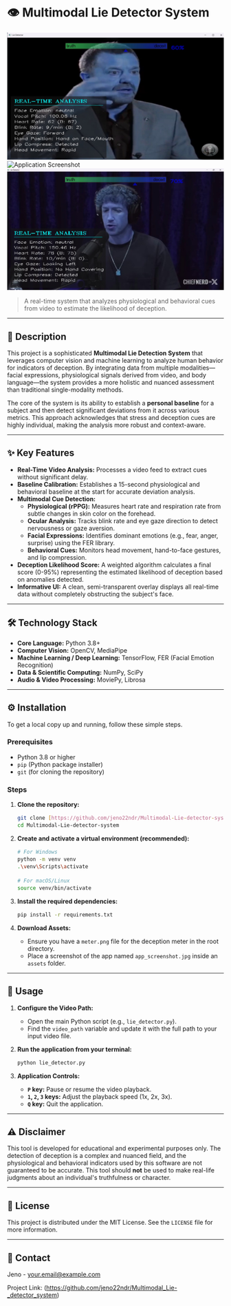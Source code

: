 # 👁️ Multimodal Lie Detector System

![Application Screenshot](img1.jpg)
![Application Screenshot](img2.pnj)
![Application Screenshot](img3.jpg)

> A real-time system that analyzes physiological and behavioral cues from video to estimate the likelihood of deception.

---

## 📜 Description

This project is a sophisticated **Multimodal Lie Detection System** that leverages computer vision and machine learning to analyze human behavior for indicators of deception. By integrating data from multiple modalities—facial expressions, physiological signals derived from video, and body language—the system provides a more holistic and nuanced assessment than traditional single-modality methods.

The core of the system is its ability to establish a **personal baseline** for a subject and then detect significant deviations from it across various metrics. This approach acknowledges that stress and deception cues are highly individual, making the analysis more robust and context-aware.

---

## ✨ Key Features

- **Real-Time Video Analysis:** Processes a video feed to extract cues without significant delay.
- **Baseline Calibration:** Establishes a 15-second physiological and behavioral baseline at the start for accurate deviation analysis.
- **Multimodal Cue Detection:**
  - **Physiological (rPPG):** Measures heart rate and respiration rate from subtle changes in skin color on the forehead.
  - **Ocular Analysis:** Tracks blink rate and eye gaze direction to detect nervousness or gaze aversion.
  - **Facial Expressions:** Identifies dominant emotions (e.g., fear, anger, surprise) using the FER library.
  - **Behavioral Cues:** Monitors head movement, hand-to-face gestures, and lip compression.
- **Deception Likelihood Score:** A weighted algorithm calculates a final score (0-95%) representing the estimated likelihood of deception based on anomalies detected.
- **Informative UI:** A clean, semi-transparent overlay displays all real-time data without completely obstructing the subject's face.

---

## 🛠️ Technology Stack

- **Core Language:** Python 3.8+
- **Computer Vision:** OpenCV, MediaPipe
- **Machine Learning / Deep Learning:** TensorFlow, FER (Facial Emotion Recognition)
- **Data & Scientific Computing:** NumPy, SciPy
- **Audio & Video Processing:** MoviePy, Librosa

---

## ⚙️ Installation

To get a local copy up and running, follow these simple steps.

### Prerequisites

- Python 3.8 or higher
- `pip` (Python package installer)
- `git` (for cloning the repository)

### Steps

1.  **Clone the repository:**
    ```bash
    git clone [https://github.com/jeno22ndr/Multimodal-Lie-detector-system.git](https://github.com/jeno22ndr/Multimodal-Lie-detector-system.git)
    cd Multimodal-Lie-detector-system
    ```

2.  **Create and activate a virtual environment (recommended):**
    ```bash
    # For Windows
    python -m venv venv
    .\venv\Scripts\activate

    # For macOS/Linux
    source venv/bin/activate
    ```

3.  **Install the required dependencies:**
    ```bash
    pip install -r requirements.txt
    ```
4.  **Download Assets:**
    - Ensure you have a `meter.png` file for the deception meter in the root directory.
    - Place a screenshot of the app named `app_screenshot.jpg` inside an `assets` folder.

---

## 🚀 Usage

1.  **Configure the Video Path:**
    - Open the main Python script (e.g., `lie_detector.py`).
    - Find the `video_path` variable and update it with the full path to your input video file.

2.  **Run the application from your terminal:**
    ```bash
    python lie_detector.py
    ```

3.  **Application Controls:**
    - **`P` key:** Pause or resume the video playback.
    - **`1`, `2`, `3` keys:** Adjust the playback speed (1x, 2x, 3x).
    - **`Q` key:** Quit the application.

---

## ⚠️ Disclaimer

This tool is developed for educational and experimental purposes only. The detection of deception is a complex and nuanced field, and the physiological and behavioral indicators used by this software are not guaranteed to be accurate. This tool should **not** be used to make real-life judgments about an individual's truthfulness or character.

---

## 📄 License

This project is distributed under the MIT License. See the `LICENSE` file for more information.

---

## 📧 Contact

Jeno - [your.email@example.com](mailto:jeno22ndr@gmail.com)

Project Link: (https://github.com/jeno22ndr/Multimodal_Lie-_detector_system)
